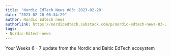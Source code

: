 ```yaml
---
title: 'Nordic EdTech News #83: 2023-02-20'
date: "2023-02-20 06:34:29"
author: Nordic Edtech news
authorlink: https://nordicedtech.substack.com/p/nordic-edtech-news-83-2023-02-20
tags:
- Nordic-Edtech-news
---
```

Your Weeks 6 - 7 update from the Nordic and Baltic EdTech ecosystem